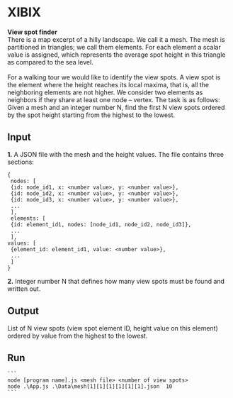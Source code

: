 # XIBIX
<b>View spot finder</b><br>
There is a map excerpt of a hilly landscape. We call it a mesh. The mesh is partitioned in 
triangles; we call them elements. For each element a scalar value is assigned, which represents 
the average spot height in this triangle as compared to the sea level. 
<br><br>
For a walking tour we would like to identify the view spots. A view spot is the element where 
the height reaches its local maxima, that is, all the neighboring elements are not higher. We 
consider two elements as neighbors if they share at least one node – vertex. 
The task is as follows: Given a mesh and an integer number N, find the first N view spots 
ordered by the spot height starting from the highest to the lowest.

<h2> Input </h2>
<b>1.</b> A JSON file with the mesh and the height values. The file contains three sections:

````
{
 nodes: [
 {id: node_id1, x: <number value>, y: <number value>}, 
 {id: node_id2, x: <number value>, y: <number value>},
 {id: node_id3, x: <number value>, y: <number value>},
 ...
 ],
 elements: [
 {id: element_id1, nodes: [node_id1, node_id2, node_id3]},
 ...
 ],
values: [
 {element_id: element_id1, value: <number value>},
 ...
 ]
}

````
<b>2.</b> Integer number N that defines how many view spots must be found and written out.
<h2> Output </h2>
List of N view spots (view spot element ID, height value on this element) ordered by value
from the highest to the lowest. 

<h2> Run </h2>


````
```
node [program name].js <mesh file> <number of view spots>
node .\App.js .\Data\mesh[1][1][1][1][1][1].json  10
```
````
